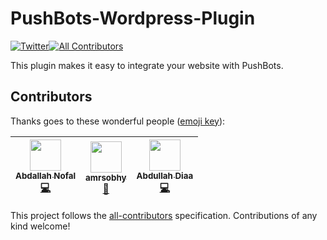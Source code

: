 # PushBots-Wordpress-Plugin

[![Twitter](https://img.shields.io/twitter/url/https/github.com/pushbots.svg?style=social&label=Follow)](https://twitter.com/intent/follow?screen_name=pushbots)[![All Contributors](https://img.shields.io/badge/all_contributors-3-orange.svg?style=flat-square)](#contributors)



This plugin makes it easy to integrate your website with PushBots. 

## Contributors

Thanks goes to these wonderful people ([emoji key](https://github.com/kentcdodds/all-contributors#emoji-key)):

<!-- ALL-CONTRIBUTORS-LIST:START - Do not remove or modify this section -->
| [<img src="https://avatars0.githubusercontent.com/u/4125944?v=4" width="50px;"/><br /><sub><b>Abdallah Nofal</b></sub>](https://www.facebook.com/abdullah.nofall)<br />[💻](https://github.com/PushBots/PushBots-Wordpress-Plugin/commits?author=AbdallahNofal "Code") | [<img src="https://avatars0.githubusercontent.com/u/6784122?v=4" width="50px;"/><br /><sub><b>amrsobhy</b></sub>](http://amrsobhy.com)<br />[🔌](#plugin-amrsobhy "Plugin/utility libraries") | [<img src="https://avatars2.githubusercontent.com/u/733794?v=4" width="50px;"/><br /><sub><b>Abdullah Diaa</b></sub>](https://abdullahdiaa.com)<br />[💻](https://github.com/PushBots/PushBots-Wordpress-Plugin/commits?author=AbdullahDiaa "Code") | 
| :---: | :---: | :---: | 
<!-- ALL-CONTRIBUTORS-LIST:END -->

This project follows the [all-contributors](https://github.com/kentcdodds/all-contributors) specification. Contributions of any kind welcome!
